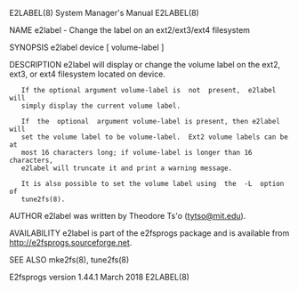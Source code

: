 E2LABEL(8)                 System Manager's Manual                 E2LABEL(8)

NAME
       e2label - Change the label on an ext2/ext3/ext4 filesystem

SYNOPSIS
       e2label device [ volume-label ]

DESCRIPTION
       e2label  will display or change the volume label on the ext2, ext3, or
       ext4 filesystem located on device.

       If the optional argument volume-label is  not  present,  e2label  will
       simply display the current volume label.

       If  the  optional  argument volume-label is present, then e2label will
       set the volume label to be volume-label.  Ext2 volume labels can be at
       most 16 characters long; if volume-label is longer than 16 characters,
       e2label will truncate it and print a warning message.

       It is also possible to set the volume label using  the  -L  option  of
       tune2fs(8).

AUTHOR
       e2label was written by Theodore Ts'o (tytso@mit.edu).

AVAILABILITY
       e2label  is  part  of  the  e2fsprogs  package  and  is available from
       http://e2fsprogs.sourceforge.net.

SEE ALSO
       mke2fs(8), tune2fs(8)

E2fsprogs version 1.44.1          March 2018                       E2LABEL(8)
